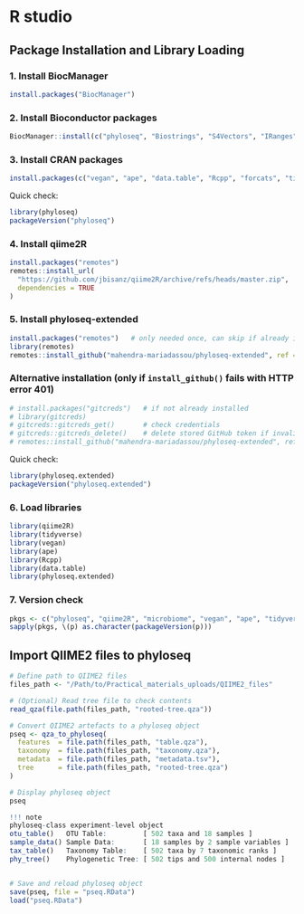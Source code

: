 # R studio

## Package Installation and Library Loading

### 1. Install BiocManager
```r
install.packages("BiocManager")
````

### 2. Install Bioconductor packages

```r
BiocManager::install(c("phyloseq", "Biostrings", "S4Vectors", "IRanges", "XVector"))
```

### 3. Install CRAN packages

```r
install.packages(c("vegan", "ape", "data.table", "Rcpp", "forcats", "tidyverse"))
```

Quick check:

```r
library(phyloseq)
packageVersion("phyloseq")
```

### 4. Install **qiime2R**

```r
install.packages("remotes")
remotes::install_url(
  "https://github.com/jbisanz/qiime2R/archive/refs/heads/master.zip",
  dependencies = TRUE
)
```

### 5. Install **phyloseq-extended**

```r
install.packages("remotes")   # only needed once, can skip if already installed
library(remotes)
remotes::install_github("mahendra-mariadassou/phyloseq-extended", ref = "dev")
```

### Alternative installation (only if `install_github()` fails with HTTP error 401)

```r
# install.packages("gitcreds")   # if not already installed
# library(gitcreds)
# gitcreds::gitcreds_get()       # check credentials
# gitcreds::gitcreds_delete()    # delete stored GitHub token if invalid
# remotes::install_github("mahendra-mariadassou/phyloseq-extended", ref = "dev")
```

Quick check:

```r
library(phyloseq.extended)
packageVersion("phyloseq.extended")
```

### 6. Load libraries

```r
library(qiime2R)
library(tidyverse)
library(vegan)
library(ape)
library(Rcpp)
library(data.table)
library(phyloseq.extended)
```

### 7. Version check

```r
pkgs <- c("phyloseq", "qiime2R", "microbiome", "vegan", "ape", "tidyverse")
sapply(pkgs, \(p) as.character(packageVersion(p)))
```


## Import QIIME2 files to phyloseq

```r
# Define path to QIIME2 files
files_path <- "/Path/to/Practical_materials_uploads/QIIME2_files"

# (Optional) Read tree file to check contents
read_qza(file.path(files_path, "rooted-tree.qza"))

# Convert QIIME2 artefacts to a phyloseq object
pseq <- qza_to_phyloseq(
  features  = file.path(files_path, "table.qza"),
  taxonomy  = file.path(files_path, "taxonomy.qza"),
  metadata  = file.path(files_path, "metadata.tsv"),
  tree      = file.path(files_path, "rooted-tree.qza")
)

# Display phyloseq object
pseq

!!! note
phyloseq-class experiment-level object
otu_table()   OTU Table:         [ 502 taxa and 18 samples ]
sample_data() Sample Data:       [ 18 samples by 2 sample variables ]
tax_table()   Taxonomy Table:    [ 502 taxa by 7 taxonomic ranks ]
phy_tree()    Phylogenetic Tree: [ 502 tips and 500 internal nodes ]


# Save and reload phyloseq object
save(pseq, file = "pseq.RData")
load("pseq.RData")
